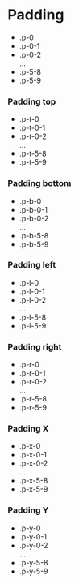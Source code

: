 # Padding

- .p-0
- .p-0-1
- .p-0-2
  <br>...<br>
- .p-5-8
- .p-5-9

### Padding top

- .p-t-0
- .p-t-0-1
- .p-t-0-2
  <br>...<br>
- .p-t-5-8
- .p-t-5-9

### Padding bottom

- .p-b-0
- .p-b-0-1
- .p-b-0-2
  <br>...<br>
- .p-b-5-8
- .p-b-5-9

### Padding left

- .p-l-0
- .p-l-0-1
- .p-l-0-2
  <br>...<br>
- .p-l-5-8
- .p-l-5-9

### Padding right

- .p-r-0
- .p-r-0-1
- .p-r-0-2
  <br>...<br>
- .p-r-5-8
- .p-r-5-9

### Padding X

- .p-x-0
- .p-x-0-1
- .p-x-0-2
  <br>...<br>
- .p-x-5-8
- .p-x-5-9

### Padding Y

- .p-y-0
- .p-y-0-1
- .p-y-0-2
  <br>...<br>
- .p-y-5-8
- .p-y-5-9
